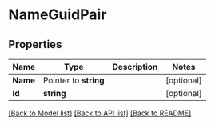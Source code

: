 # NameGuidPair

## Properties

Name | Type | Description | Notes
------------ | ------------- | ------------- | -------------
**Name** | Pointer to **string** |  | [optional] 
**Id** | **string** |  | [optional] 

[[Back to Model list]](../README.md#documentation-for-models) [[Back to API list]](../README.md#documentation-for-api-endpoints) [[Back to README]](../README.md)


